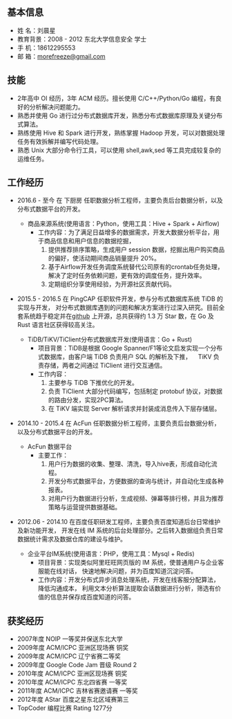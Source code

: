 
## 基本信息
- 姓    名：刘晨星
- 教育背景：2008 - 2012 东北大学信息安全 学士
- 手    机：18612295553
- 邮    箱：morefreeze@gmail.com

## 技能
- 2年高中 OI 经历，3年 ACM 经历。擅长使用 C/C++/Python/Go 编程，有良好的分析解决问题能力。
- 熟悉并使用 Go 进行过分布式数据库开发，熟悉分布式数据库原理及关键分布式算法。
- 熟练使用 Hive 和 Spark 进行开发，熟练掌握 Hadoop 开发，可以对数据处理任务有效拆解并编写代码处理。
- 熟悉 Unix 大部分命令行工具，可以使用 shell,awk,sed 等工具完成较复杂的运维任务。

## 工作经历
- 2016.6 - 至今 在 下厨房 任职数据分析工程师，主要负责后台数据分析，以及分布式数据平台的开发。
  - 商品来源系统(使用语言：Python，使用工具：Hive + Spark + Airflow)
    - 工作内容：为了满足日益增多的数据需求，开发大数据分析平台，用于商品信息和用户信息的数据挖掘，
      1. 提供推荐排序策略，生成用户 session 数据，挖掘出用户购买商品的偏好，使活动期间商品销量提升 20%。
      2. 基于Airflow开发任务调度系统替代公司原有的crontab任务处理，解决了定时任务依赖问题，更有效的调度任务，提升效率。
      3. 定期组织分享使用经验，为开源社区贡献代码。

- 2015.5 - 2016.5  在 PingCAP 任职软件开发，参与分布式数据库系统 TiDB 的实现与开发，
对分布式数据库遇到的问题和解决方案进行过深入研究。目前全套系统趋于稳定并在[github](https://github.com/pingcap/)
上开源，总共获得约 1.3 万 Star 数，在 Go 及 Rust 语言社区获得较高关注。
  - TiDB/TiKV/TiClient分布式数据库开发(使用语言：Go + Rust)
    - 项目背景：TiDB是根据 Google Spanner/F1等论文启发实现一个分布式数据库，由客户端 TiDB 负责用户 SQL 的解析及下推，
    TiKV 负责存储，两者之间通过 TiClient 进行交互通信。
    - 工作内容：
      1. 主要参与 TiDB 下推优化的开发。
      2. 负责 TiClient 大部分代码编写，包括制定 protobuf 协议，对数据的路由分发，实现2PC算法。
      3. 在 TiKV 端实现 Server 解析请求并封装成消息传入下层存储层。

- 2014.10 - 2015.4  在 AcFun 任职数据分析工程师，主要负责后台数据分析，以及分布式数据平台的开发。
  - AcFun 数据平台
    - 主要工作：
      1. 用户行为数据的收集、整理、清洗，导入hive表，形成自动化流程。
      2. 开发分布式数据平台，方便数据的查询与统计，并自动化生成各种报表。
      3. 对用户行为数据进行分析，生成视频、弹幕等排行榜，并且为推荐策略与运营提供数据基础。

- 2012.06 - 2014.10 在百度任职研发工程师，主要负责百度知道后台日常维护及新功能开发，
开发在线 IM 系统的后台处理部分。之后转入数据组负责日常数据统计需求及数据仓库的建设与维护。
  - 企业平台IM系统(使用语言：PHP，使用工具：Mysql + Redis)
    - 项目背景：实现类似阿里旺旺网页版的 IM 系统，使普通用户与企业客服能在线对话，
    快速地解决问题，并为百度知道沉淀问答。
    - 工作内容：开发分布式异步消息处理系统，开发在线客服分配算法，降低沟通成本，
    利用文本分析算法提取会话数据进行分析，筛选有价值的信息并保存成百度知道的问答。


## 获奖经历
- 2007年度 NOIP 一等奖并保送东北大学
- 2009年度 ACM/ICPC 亚洲区现场赛 铜奖
- 2009年度 ACM/ICPC 辽宁省赛二等奖
- 2009年度 Google Code Jam 晋级 Round 2
- 2010年度 ACM/ICPC 亚洲区现场赛 铜奖
- 2010年度 ACM/ICPC 东北四省赛 一等奖
- 2011年度 ACM/ICPC 吉林省赛邀请赛 一等奖
- 2012年度 AStar 百度之星东北区域赛第三
- TopCoder 编程比赛 Rating 1277分


